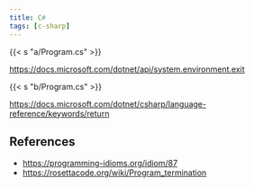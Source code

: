 ```yaml
---
title: C#
tags: [c-sharp]
---
```


{{< s "a/Program.cs" >}}

<https://docs.microsoft.com/dotnet/api/system.environment.exit>

{{< s "b/Program.cs" >}}

<https://docs.microsoft.com/dotnet/csharp/language-reference/keywords/return>

## References

- <https://programming-idioms.org/idiom/87>
- <https://rosettacode.org/wiki/Program_termination>
